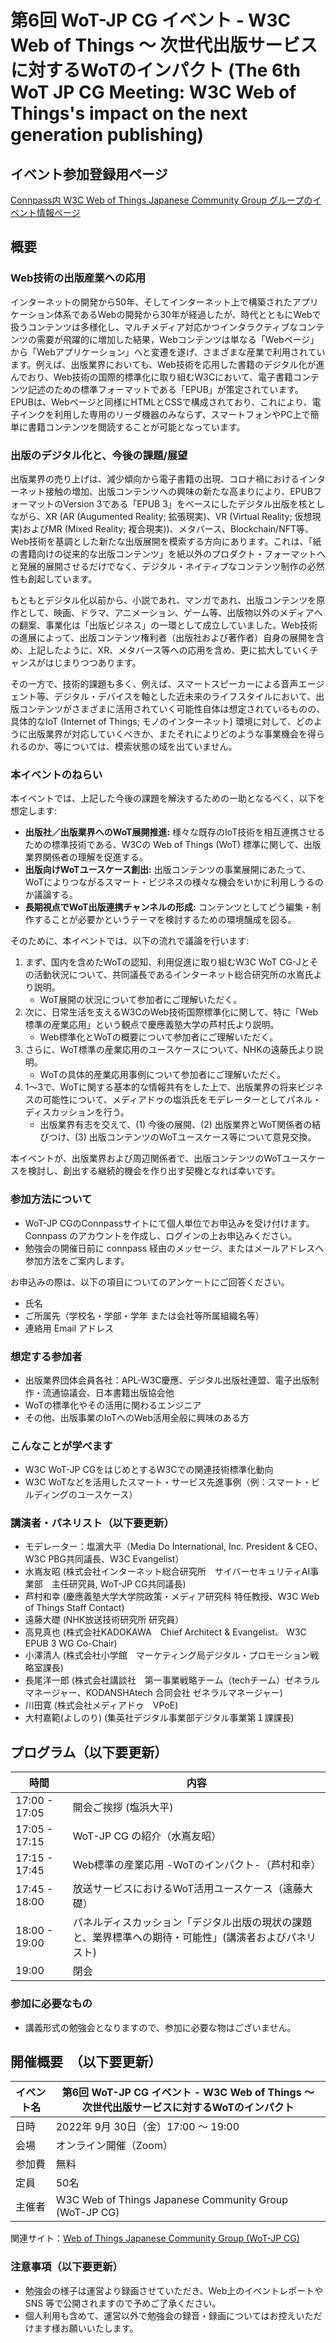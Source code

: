 # 第6回 WoT-JP CG イベント - W3C Web of Things ～ 次世代出版サービスに対するWoTのインパクト (The 6th WoT JP CG Meeting: W3C Web of Things's impact on the next generation publishing)

## イベント参加登録用ページ

[Connpass内 W3C Web of Things Japanese Community Group グループのイベント情報ページ](https://wot-jp-cg.connpass.com/event/260638/)

## 概要
### Web技術の出版産業への応用
インターネットの開発から50年、そしてインターネット上で構築されたアプリケーション体系であるWebの開発から30年が経過したが、時代とともにWebで扱うコンテンツは多様化し、マルチメディア対応かつインタラクティブなコンテンツの需要が飛躍的に増加した結果，Webコンテンツは単なる「Webページ」から「Webアプリケーション」へと変遷を遂げ、さまざまな産業で利用されています。例えば、出版業界においても、Web技術を応用した書籍のデジタル化が進んでおり、Web技術の国際的標準化に取り組むW3Cにおいて、電子書籍コンテンツ記述のための標準フォーマットである「EPUB」が策定されています。EPUBは、Webページと同様にHTMLとCSSで構成されており、これにより、電子インクを利用した専用のリーダ機器のみならず、スマートフォンやPC上で簡単に書籍コンテンツを閲読することが可能となっています。

### 出版のデジタル化と、今後の課題/展望
出版業界の売り上げは、減少傾向から電子書籍の出現、コロナ禍におけるインターネット接触の増加、出版コンテンツへの興味の新たな高まりにより、EPUBフォーマットのVersion 3である「EPUB 3」をベースにしたデジタル出版を核としながら、XR (AR (Augumented Reality; 拡張現実)、VR (Virtual Reality; 仮想現実)およびMR (Mixed Reality; 複合現実))、メタバース、Blockchain/NFT等、Web技術を基調とした新たな出版展開を模索する方向にあります。これは、「紙の書籍向けの従来的な出版コンテンツ」を紙以外のプロダクト・フォーマットへと発展的展開させるだけでなく、デジタル・ネイティブなコンテンツ制作の必然性も創起しています。

もともとデジタル化以前から、小説であれ、マンガであれ、出版コンテンツを原作として、映画、ドラマ、アニメーション、ゲーム等、出版物以外のメディアへの翻案、事業化は「出版ビジネス」の一環として成立していました。Web技術の進展によって、出版コンテンツ権利者（出版社および著作者）自身の展開を含め、上記したように、XR、メタバース等への応用を含め、更に拡大していくチャンスがはじまりつつあります。

その一方で、技術的課題も多く、例えば、スマートスピーカーによる音声エージェント等、デジタル・デバイスを軸とした近未来のライフスタイルにおいて、出版コンテンツがさまざまに活用されていく可能性自体は想定されているものの、具体的なIoT (Internet of Things; モノのインターネット) 環境に対して、どのように出版業界が対応していくべきか、またそれによりどのような事業機会を得られるのか、等については、模索状態の域を出ていません。

### 本イベントのねらい
本イベントでは、上記した今後の課題を解決するための一助となるべく、以下を想定します:
* **出版社／出版業界へのWoT展開推進:** 様々な既存のIoT技術を相互連携させるための標準技術である、W3Cの Web of Things (WoT) 標準に関して、出版業界関係者の理解を促進する。
* **出版向けWoTユースケース創出:** 出版コンテンツの事業展開にあたって、WoTによりつながるスマート・ビジネスの様々な機会をいかに利用しうるのか議論する。
* **長期視点でWoT出版連携チャンネルの形成:** コンテンツとしてどう編集・制作することが必要かというテーマを検討するための環境醸成を図る。

そのために、本イベントでは、以下の流れで議論を行います:
1. まず、国内を含めたWoTの認知、利用促進に取り組むW3C WoT CG-Jとその活動状況について、共同議長であるインターネット総合研究所の水嶌氏より説明。
   * WoT展開の状況について参加者にご理解いただく。
2. 次に、日常生活を支えるW3CのWeb技術国際標準化に関して、特に「Web標準の産業応用」という観点で慶應義塾大学の芦村氏より説明。
   * Web標準化とWoTの概要について参加者にご理解いただく。
3. さらに、WoT標準の産業応用のユースケースについて、NHKの遠藤氏より説明。
   * WoTの具体的産業応用事例について参加者にご理解いただく。
4. 1〜3で、WoTに関する基本的な情報共有をした上で、出版業界の将来ビジネスの可能性について、メディアドゥの塩浜氏をモデレーターとしてパネル・ディスカッションを行う。
   * 出版業界有志を交えて、(1) 今後の展開、(2) 出版業界とWoT関係者の結びつけ、(3) 出版コンテンツのWoTユースケース等について意見交換。

本イベントが、出版業界および周辺関係者で、出版コンテンツのWoTユースケースを検討し、創出する継続的機会を作り出す契機となれば幸いです。

### 参加方法について
- WoT-JP CGのConnpassサイトにて個人単位でお申込みを受け付けます。Connpass のアカウントを作成し、ログインの上お申込みください。
- 勉強会の開催日前に connpass 経由のメッセージ、またはメールアドレスへ参加方法をご案内します。

お申込みの際は、以下の項目についてのアンケートにご回答ください。
- 氏名
- ご所属先（学校名・学部・学年 または会社等所属組織名等）
- 連絡用 Email アドレス

### 想定する参加者
* 出版業界団体会員各社：APL-W3C慶應、デジタル出版社連盟、電子出版制作・流通協議会、日本書籍出版協会他
* WoTの標準化やその活用に関わるエンジニア
* その他、出版事業のIoTへのWeb活用全般に興味のある方

### こんなことが学べます
* W3C WoT-JP CGをはじめとするW3Cでの関連技術標準化動向
* W3C WoTなどを活用したスマート・サービス先進事例（例：スマート・ビルディングのユースケース）

### 講演者・パネリスト（以下要更新）
* モデレーター：塩濵大平（Media Do International, Inc. President & CEO、W3C PBG共同議長、W3C Evangelist）
* 水嶌友昭 (株式会社インターネット総合研究所　サイバーセキュリティAI事業部　主任研究員, WoT-JP CG共同議長)
* 芦村和幸 (慶應義塾大学大学院政策・メディア研究科 特任教授、W3C Web of Things Staff Contact)
* 遠藤大礎 (NHK放送技術研究所 研究員）
* 高見真也 (株式会社KADOKAWA　Chief Architect & Evangelist、 W3C EPUB 3 WG Co-Chair)
* 小澤清人 (株式会社小学館　マーケティング局デジタル・プロモーション戦略室課長)
* 長尾洋一郎 (株式会社講談社　第一事業戦略チーム（techチーム）ゼネラルマネージャー、KODANSHAtech 合同会社 ゼネラルマネージャー)
* 川田寛 (株式会社メディアドゥ　VPoE)
* 大村嘉範(よしのり) (集英社デジタル事業部デジタル事業第１課課長)


## プログラム（以下要更新）
| 時間    | 内容                                                                                 |
| ------- | ------------------------------------------------------------------------------------ |
| 17:00 - 17:05| 開会ご挨拶 (塩浜大平)
| 17:05 - 17:15| WoT-JP CG の紹介（水嶌友昭）|
| 17:15 - 17:45| Web標準の産業応用 -WoTのインパクト-（芦村和幸）|
| 17:45 - 18:00| 放送サービスにおけるWoT活用ユースケース（遠藤大礎）|
| 18:00 - 19:00| パネルディスカッション「デジタル出版の現状の課題と、業界標準への期待・可能性」(講演者およびパネリスト)|
| 19:00 | 閉会                                                                                 |

### 参加に必要なもの
- 講義形式の勉強会となりますので、参加に必要な物はございません。

## 開催概要　（以下要更新）
| イベント名 | 第6回 WoT-JP CG イベント - W3C Web of Things ～ 次世代出版サービスに対するWoTのインパクト
| ---------- | ------------------------------------------------------------ |
| 日時       | 2022年 9月 30日（金）17:00 ～ 19:00                        |
| 会場       | オンライン開催（Zoom）                                       |
| 参加費     | 無料                                                         |
| 定員       | 50名                                                         |
| 主催者     | W3C Web of Things Japanese Community Group (WoT-JP CG)       |

関連サイト：[Web of Things Japanese Community Group (WoT-JP CG)](https://wot-jp-cg.netlify.app/#/)<br>

### 注意事項（以下要更新）
- 勉強会の様子は運営より録画させていただき、Web上のイベントレポートや SNS 等で公開されますので予めご了承ください。
- 個人利用も含めて、運営以外で勉強会の録音・録画についてはお控えいただけます様お願いいたします。

